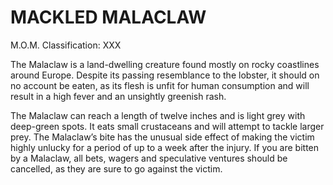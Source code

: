 # MACKLED MALACLAW  
M.O.M. Classification: XXX  
  
The Malaclaw is a land-dwelling creature found mostly on rocky coastlines around Europe. Despite its passing resemblance to the lobster, it should on no account be eaten, as its flesh is unfit for human consumption and will result in a high fever and an unsightly greenish rash.  
  
The Malaclaw can reach a length of twelve inches and is light grey with deep-green spots. It eats small crustaceans and will attempt to tackle larger prey. The Malaclaw’s bite has the unusual side effect of making the victim highly unlucky for a period of up to a week after the injury. If you are bitten by a Malaclaw, all bets, wagers and speculative ventures should be cancelled, as they are sure to go against the victim.  
  
